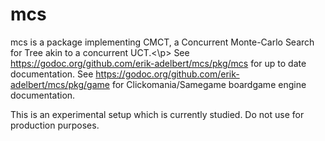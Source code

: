 # mcs
mcs is a package implementing CMCT, a Concurrent Monte-Carlo Search for Tree akin to a concurrent UCT.<\p>
See https://godoc.org/github.com/erik-adelbert/mcs/pkg/mcs for up to date documentation.
See https://godoc.org/github.com/erik-adelbert/mcs/pkg/game for Clickomania/Samegame boardgame engine documentation.

This is an experimental setup which is currently studied. Do not use for production purposes.
